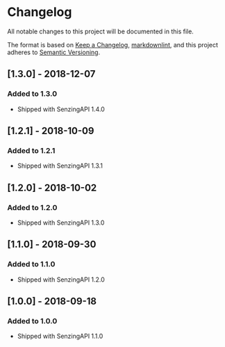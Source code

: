 # Changelog

All notable changes to this project will be documented in this file.

The format is based on [Keep a Changelog](https://keepachangelog.com/en/1.0.0/),
[markdownlint](https://dlaa.me/markdownlint/),
and this project adheres to [Semantic Versioning](https://semver.org/spec/v2.0.0.html).

## [1.3.0] - 2018-12-07

### Added to 1.3.0

- Shipped with SenzingAPI 1.4.0

## [1.2.1] - 2018-10-09

### Added to 1.2.1

- Shipped with SenzingAPI 1.3.1

## [1.2.0] - 2018-10-02

### Added to 1.2.0

- Shipped with SenzingAPI 1.3.0

## [1.1.0] - 2018-09-30

### Added to 1.1.0

- Shipped with SenzingAPI 1.2.0

## [1.0.0] - 2018-09-18

### Added to 1.0.0

- Shipped with SenzingAPI 1.1.0
